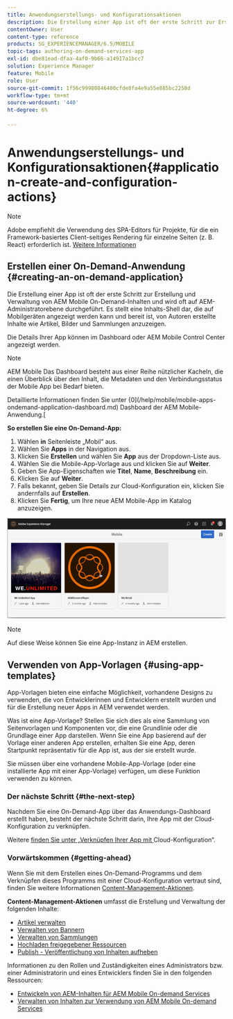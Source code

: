 ```yaml
---
title: Anwendungserstellungs- und Konfigurationsaktionen
description: Die Erstellung einer App ist oft der erste Schritt zur Erstellung und Verwaltung von AEM Mobile On-Demand-Inhalten. Auf dieser Seite erfahren Sie mehr darüber.
contentOwner: User
content-type: reference
products: SG_EXPERIENCEMANAGER/6.5/MOBILE
topic-tags: authoring-on-demand-services-app
exl-id: dbe81ead-dfaa-4af0-9b66-a14917a1bcc7
solution: Experience Manager
feature: Mobile
role: User
source-git-commit: 1f56c99980846400cfde8fa4e9a55e885bc2258d
workflow-type: tm+mt
source-wordcount: '440'
ht-degree: 6%

---
```


# Anwendungserstellungs- und Konfigurationsaktionen{#application-create-and-configuration-actions}

>[!NOTE]
>
>Adobe empfiehlt die Verwendung des SPA-Editors für Projekte, für die ein Framework-basiertes Client-seitiges Rendering für einzelne Seiten (z. B. React) erforderlich ist. [Weitere Informationen](/help/sites-developing/spa-overview.md)

## Erstellen einer On-Demand-Anwendung {#creating-an-on-demand-application}

Die Erstellung einer App ist oft der erste Schritt zur Erstellung und Verwaltung von AEM Mobile On-Demand-Inhalten und wird oft auf AEM-Administratorebene durchgeführt. Es stellt eine Inhalts-Shell dar, die auf Mobilgeräten angezeigt werden kann und bereit ist, von Autoren erstellte Inhalte wie Artikel, Bilder und Sammlungen anzuzeigen.

Die Details Ihrer App können im Dashboard oder AEM Mobile Control Center angezeigt werden.

>[!NOTE]
>
>AEM Mobile Das Dashboard besteht aus einer Reihe nützlicher Kacheln, die einen Überblick über den Inhalt, die Metadaten und den Verbindungsstatus der Mobile App bei Bedarf bieten.
>
>Detaillierte Informationen finden Sie unter {0](/help/mobile/mobile-apps-ondemand-application-dashboard.md) Dashboard der AEM Mobile-Anwendung.[

**So erstellen Sie eine On-Demand-App:**

1. Wählen **in** Seitenleiste „Mobil“ aus.
1. Wählen Sie **Apps** in der Navigation aus.
1. Klicken Sie **Erstellen** und wählen Sie **App** aus der Dropdown-Liste aus.
1. Wählen Sie die Mobile-App-Vorlage aus und klicken Sie auf **Weiter**.
1. Geben Sie App-Eigenschaften wie **Titel**, **Name**, **Beschreibung** ein.
1. Klicken Sie auf **Weiter**.
1. Falls bekannt, geben Sie Details zur Cloud-Konfiguration ein, klicken Sie andernfalls auf **Erstellen**.
1. Klicken Sie **Fertig**, um Ihre neue AEM Mobile-App im Katalog anzuzeigen.

![chlimage_1](assets/chlimage_1.gif)

>[!NOTE]
>
>Auf diese Weise können Sie eine App-Instanz in AEM erstellen.

## Verwenden von App-Vorlagen {#using-app-templates}

App-Vorlagen bieten eine einfache Möglichkeit, vorhandene Designs zu verwenden, die von Entwicklerinnen und Entwicklern erstellt wurden und für die Erstellung neuer Apps in AEM verwendet werden.

Was ist eine App-Vorlage? Stellen Sie sich dies als eine Sammlung von Seitenvorlagen und Komponenten vor, die eine Grundlinie oder die Grundlage einer App darstellen.
Wenn Sie eine App basierend auf der Vorlage einer anderen App erstellen, erhalten Sie eine App, deren Startpunkt repräsentativ für die App ist, aus der sie erstellt wurde.

Sie müssen über eine vorhandene Mobile-App-Vorlage (oder eine installierte App mit einer App-Vorlage) verfügen, um diese Funktion verwenden zu können.

### Der nächste Schritt {#the-next-step}

Nachdem Sie eine On-Demand-App über das Anwendungs-Dashboard erstellt haben, besteht der nächste Schritt darin, Ihre App mit der Cloud-Konfiguration zu verknüpfen.

Weitere [ finden Sie unter „Verknüpfen Ihrer App mit ](/help/mobile/mobile-on-demand-associating-an-on-demand-app-to-cloud-configuration.md) Cloud-Konfiguration“.

### Vorwärtskommen {#getting-ahead}

Wenn Sie mit dem Erstellen eines On-Demand-Programms und dem Verknüpfen dieses Programms mit einer Cloud-Konfiguration vertraut sind, finden Sie weitere Informationen [Content-Management-Aktionen](/help/mobile/mobile-apps-ondemand-manage-content-ondemand.md).

**Content-Management-Aktionen** umfasst die Erstellung und Verwaltung der folgenden Inhalte:

* [Artikel verwalten](/help/mobile/mobile-on-demand-managing-articles.md)
* [Verwalten von Bannern](/help/mobile/mobile-on-demand-managing-banners.md)
* [Verwalten von Sammlungen](/help/mobile/mobile-on-demand-managing-collections.md)
* [Hochladen freigegebener Ressourcen](/help/mobile/mobile-on-demand-shared-resources.md)
* [Publish - Veröffentlichung von Inhalten aufheben](/help/mobile/mobile-on-demand-publishing-unpublishing.md)

Informationen zu den Rollen und Zuständigkeiten eines Administrators bzw. einer Administratorin und eines Entwicklers finden Sie in den folgenden Ressourcen:

* [Entwickeln von AEM-Inhalten für AEM Mobile On-demand Services](/help/mobile/aem-mobile-on-demand.md)
* [Verwalten von Inhalten zur Verwendung von AEM Mobile On-demand Services](/help/mobile/aem-mobile.md)
